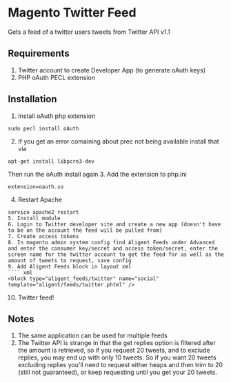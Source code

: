 # Magento Twitter Feed
Gets a feed of a twitter users tweets from Twitter API v1.1

## Requirements
1. Twitter account to create Developer App (to generate oAuth keys)
2. PHP oAuth PECL extension

## Installation
1. Install oAuth php extension
````
sudo pecl install oAuth
````
2. If you get an error comaining about prec not being available install that via
````
apt-get install libpcre3-dev
````
Then run the oAuth install again
3. Add the extension to php.ini
````
extension=oauth.so
````
4. Restart Apache
````
service apache2 restart
5. Install module
6. Login to Twitter developer site and create a new app (doesn't have to be on the account the feed will be pulled from)
7. Create access tokens
8. In magento admin system config find Aligent Feeds under Advanced and enter the consumer key/secret and access token/secret, enter the screen name for the twitter account to get the feed for as well as the amount of tweets to request, save config
9. Add Aligent Feeds block in layout xml
```` xml
<block type="aligent_feeds/twitter" name="social" template="aligent/feeds/twitter.phtml" />
````
10. Twitter feed!

## Notes
1. The same application can be used for multiple feeds
2. The Twitter API is strange in that the get replies option is filtered after the amount is retrieved, so if you request 20 tweets, and to exclude replies, you may end up with only 10 tweets. So if you want 20 tweets excluding replies you'll need to request either heaps and then trim to 20 (still not guaranteed), or keep requesting until you get your 20 tweets.

